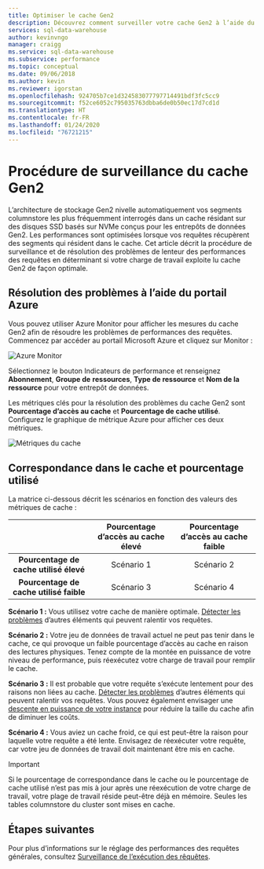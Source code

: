 ```yaml
---
title: Optimiser le cache Gen2
description: Découvrez comment surveiller votre cache Gen2 à l’aide du portail Microsoft Azure.
services: sql-data-warehouse
author: kevinvngo
manager: craigg
ms.service: sql-data-warehouse
ms.subservice: performance
ms.topic: conceptual
ms.date: 09/06/2018
ms.author: kevin
ms.reviewer: igorstan
ms.openlocfilehash: 924705b7ce1d324583077797714491bdf3fc5cc9
ms.sourcegitcommit: f52ce6052c795035763dbba6de0b50ec17d7cd1d
ms.translationtype: HT
ms.contentlocale: fr-FR
ms.lasthandoff: 01/24/2020
ms.locfileid: "76721215"
---
```

# <a name="how-to-monitor-the-gen2-cache"></a>Procédure de surveillance du cache Gen2
L’architecture de stockage Gen2 nivelle automatiquement vos segments columnstore les plus fréquemment interrogés dans un cache résidant sur des disques SSD basés sur NVMe conçus pour les entrepôts de données Gen2. Les performances sont optimisées lorsque vos requêtes récupèrent des segments qui résident dans le cache. Cet article décrit la procédure de surveillance et de résolution des problèmes de lenteur des performances des requêtes en déterminant si votre charge de travail exploite lu cache Gen2 de façon optimale.  
## <a name="troubleshoot-using-the-azure-portal"></a>Résolution des problèmes à l’aide du portail Azure
Vous pouvez utiliser Azure Monitor pour afficher les mesures du cache Gen2 afin de résoudre les problèmes de performances des requêtes. Commencez par accéder au portail Microsoft Azure et cliquez sur Monitor :

![Azure Monitor](./media/sql-data-warehouse-cache-portal/cache_0.png)

Sélectionnez le bouton Indicateurs de performance et renseignez **Abonnement**, **Groupe de** **ressources**, **Type de ressource** et **Nom de la ressource** pour votre entrepôt de données.

Les métriques clés pour la résolution des problèmes du cache Gen2 sont **Pourcentage d’accès au cache** et **Pourcentage de cache utilisé**. Configurez le graphique de métrique Azure pour afficher ces deux métriques.

![Métriques du cache](./media/sql-data-warehouse-cache-portal/cache_1.png)


## <a name="cache-hit-and-used-percentage"></a>Correspondance dans le cache et pourcentage utilisé
La matrice ci-dessous décrit les scénarios en fonction des valeurs des métriques de cache :

|                                | **Pourcentage d’accès au cache élevé** | **Pourcentage d’accès au cache faible** |
| :----------------------------: | :---------------------------: | :--------------------------: |
| **Pourcentage de cache utilisé élevé** |          Scénario 1           |          Scénario 2          |
| **Pourcentage de cache utilisé faible**  |          Scénario 3           |          Scénario 4          |

**Scénario 1 :** Vous utilisez votre cache de manière optimale. [Détecter les problèmes](sql-data-warehouse-manage-monitor.md) d’autres éléments qui peuvent ralentir vos requêtes.

**Scénario 2 :** Votre jeu de données de travail actuel ne peut pas tenir dans le cache, ce qui provoque un faible pourcentage d’accès au cache en raison des lectures physiques. Tenez compte de la montée en puissance de votre niveau de performance, puis réexécutez votre charge de travail pour remplir le cache.

**Scénario 3 :** Il est probable que votre requête s’exécute lentement pour des raisons non liées au cache. [Détecter les problèmes](sql-data-warehouse-manage-monitor.md) d’autres éléments qui peuvent ralentir vos requêtes. Vous pouvez également envisager une [descente en puissance de votre instance](sql-data-warehouse-manage-monitor.md) pour réduire la taille du cache afin de diminuer les coûts. 

**Scénario 4 :** Vous aviez un cache froid, ce qui est peut-être la raison pour laquelle votre requête a été lente. Envisagez de réexécuter votre requête, car votre jeu de données de travail doit maintenant être mis en cache. 

> [!IMPORTANT]
> Si le pourcentage de correspondance dans le cache ou le pourcentage de cache utilisé n’est pas mis à jour après une réexécution de votre charge de travail, votre plage de travail réside peut-être déjà en mémoire. Seules les tables columnstore du cluster sont mises en cache.

## <a name="next-steps"></a>Étapes suivantes
Pour plus d’informations sur le réglage des performances des requêtes générales, consultez [Surveillance de l’exécution des rêquêtes](../sql-data-warehouse/sql-data-warehouse-manage-monitor.md#monitor-query-execution).

